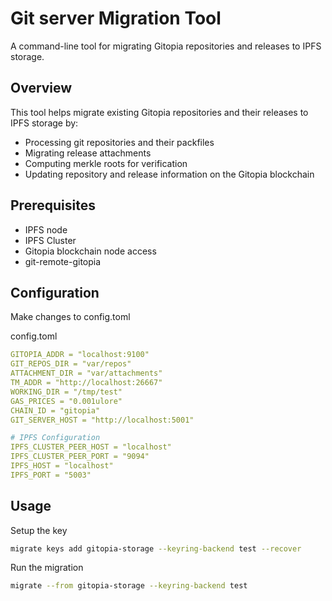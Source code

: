 # Git server Migration Tool

A command-line tool for migrating Gitopia repositories and releases to IPFS storage.

## Overview

This tool helps migrate existing Gitopia repositories and their releases to IPFS storage by:
- Processing git repositories and their packfiles
- Migrating release attachments
- Computing merkle roots for verification
- Updating repository and release information on the Gitopia blockchain

## Prerequisites

- IPFS node
- IPFS Cluster
- Gitopia blockchain node access
- git-remote-gitopia

## Configuration

Make changes to config.toml

config.toml
```yaml
GITOPIA_ADDR = "localhost:9100"
GIT_REPOS_DIR = "var/repos"
ATTACHMENT_DIR = "var/attachments"
TM_ADDR = "http://localhost:26667"
WORKING_DIR = "/tmp/test"
GAS_PRICES = "0.001ulore"
CHAIN_ID = "gitopia"
GIT_SERVER_HOST = "http://localhost:5001"

# IPFS Configuration
IPFS_CLUSTER_PEER_HOST = "localhost"
IPFS_CLUSTER_PEER_PORT = "9094"
IPFS_HOST = "localhost"
IPFS_PORT = "5003"
```

## Usage

Setup the key
```bash
migrate keys add gitopia-storage --keyring-backend test --recover
```

Run the migration
```bash
migrate --from gitopia-storage --keyring-backend test
```
